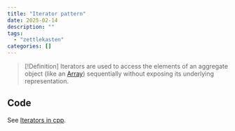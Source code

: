 ```yaml
---
title: "Iterator pattern"
date: 2025-02-14
description: ""
tags: 
  - "zettlekasten"
categories: []
---
```


> [!Definition]
> Iterators are used to access the elements of an aggregate object (like an [Array](Array)) sequentially without exposing its underlying representation.

## Code
See [Iterators in cpp](zettelkasten/Iterators%20in%20cpp.md).
